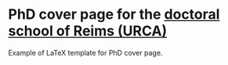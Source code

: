 # PhD cover page for the [doctoral school of Reims (URCA)](http://www.univ-reims.fr/recherche-et-valorisation/ecoles-doctorales/les-ecoles-doctorales,8712,16338.html)

Example of LaTeX template for PhD cover page.
